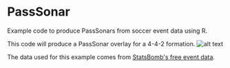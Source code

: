 # PassSonar
Example code to produce PassSonars from soccer event data using R.

This code will produce a PassSonar overlay for a 4-4-2 formation.
![alt text](https://github.com/etmckinley/PassSonar/blob/master/North%20Carolina%20Courage%20PassSonar.png "North Carolina Courage PassSonar")

The data used for this example comes from [StatsBomb's free event data](https://github.com/statsbomb/StatsBombR).
